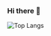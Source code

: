 ### Hi there :wave:

![Top Langs](https://github-readme-stats.vercel.app/api/top-langs/?username=thomashazekamp&langs_count=5)